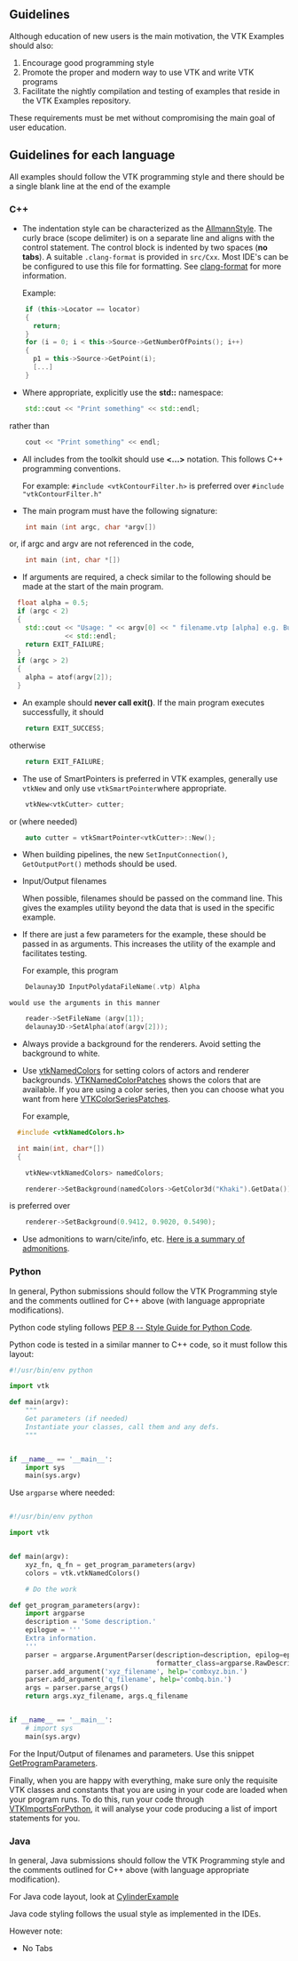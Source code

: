 ## Guidelines

Although education of new users is the main motivation, the VTK Examples should also:

1. Encourage good programming style
2. Promote the proper and modern way to use VTK and write VTK programs
3. Facilitate the nightly compilation and testing of examples that reside in the VTK Examples repository.

These requirements must be met without compromising the main goal of user education.

## Guidelines for each language

All examples should follow the VTK programming style and there should be a single blank line at the end of the example

### C++

* The indentation style can be characterized as the [AllmannStyle](https://en.wikipedia.org/wiki/Indent_style#Allman_style).
The curly brace (scope delimiter) is on a separate line and aligns with the control statement.
The control block is indented by two spaces (**no tabs**).
A suitable `.clang-format` is provided in `src/Cxx`.
Most IDE's can be be configured to use this file for formatting.
See [clang-format](https://clang.llvm.org/docs/ClangFormat.html) for more information.

    Example:

``` c++
    if (this->Locator == locator)
    {
      return;
    }
    for (i = 0; i < this->Source->GetNumberOfPoints(); i++)
    {
      p1 = this->Source->GetPoint(i);
      [...]
    }
```

* Where appropriate, explicitly use the **std::** namespace:

``` c++
    std::cout << "Print something" << std::endl;
```

  rather than

``` c++
    cout << "Print something" << endl;
```

* All includes from the toolkit should use **<...>** notation. This follows C++ programming conventions.

    For example: `#include <vtkContourFilter.h>` is preferred over `#include "vtkContourFilter.h"`

* The main program must have the following signature:

``` c++
    int main (int argc, char *argv[])
```

  or, if argc and argv are not referenced in the code,

``` c++
    int main (int, char *[])
```

* If arguments are required, a check similar to the following should be made at the start of the main program.

``` c++
  float alpha = 0.5;
  if (argc < 2)
  {
    std::cout << "Usage: " << argv[0] << " filename.vtp [alpha] e.g. Bunny.vtp"
              << std::endl;
    return EXIT_FAILURE;
  }
  if (argc > 2)
  {
    alpha = atof(argv[2]);
  }
```

* An example should **never call exit()**. If the main program executes successfully, it should

``` c++
    return EXIT_SUCCESS;
```

  otherwise

``` c++
    return EXIT_FAILURE;
```

* The use of SmartPointers is preferred in VTK examples, generally use `vtkNew` and only use `vtkSmartPointer`where appropriate.

``` c++
    vtkNew<vtkCutter> cutter;
```

  or (where needed)

``` c++
    auto cutter = vtkSmartPointer<vtkCutter>::New();
```

* When building pipelines, the new `SetInputConnection()`, `GetOutputPort()` methods should be used.

* Input/Output filenames

    When possible, filenames should be passed on the command line. This gives the examples utility beyond the data that is used in the specific example.

* If there are just a few parameters for the example, these should be passed in as arguments. This increases the utility of the example and facilitates testing.

    For example, this program

``` c++
    Delaunay3D InputPolydataFileName(.vtp) Alpha
```

    would use the arguments in this manner

``` c++
    reader->SetFileName (argv[1]);
    delaunay3D->SetAlpha(atof(argv[2]));
```

* Always provide a background for the renderers. Avoid setting the background to white.

* Use [vtkNamedColors](https://www.vtk.org/doc/nightly/html/classvtkNamedColors.html) for setting colors of actors and renderer backgrounds.
[VTKNamedColorPatches](https://htmlpreview.github.io/?__WEB_BLOB__/VTKNamedColorPatches.html) shows the colors that are available. If you are using a color series, then you can choose what you want from here [VTKColorSeriesPatches](https://htmlpreview.github.io/?__WEB_BLOB__/VTKColorSeriesPatches.html).

  For example,

``` c++
  #include <vtkNamedColors.h>

  int main(int, char*[])
  {

    vtkNew<vtkNamedColors> namedColors;

    renderer->SetBackground(namedColors->GetColor3d("Khaki").GetData());
```

  is preferred over

``` c++
    renderer->SetBackground(0.9412, 0.9020, 0.5490);
```

* Use admonitions to warn/cite/info, etc. [Here is a summary of admonitions](__WEB_SITE_URL__/Instructions/ForAdministrators/#admonition).

### Python

In general, Python submissions should follow the VTK Programming style and the comments outlined for C++ above (with language appropriate modifications).

Python code styling follows [PEP 8 -- Style Guide for Python Code](https://www.python.org/dev/peps/pep-0008/). 

Python code is tested in a similar manner to C++ code, so it must follow this layout:

``` Python
#!/usr/bin/env python

import vtk

def main(argv):
    """
    Get parameters (if needed)
    Instantiate your classes, call them and any defs.
    """


if __name__ == '__main__':
    import sys
    main(sys.argv)

```

Use `argparse` where needed:

``` Python

#!/usr/bin/env python

import vtk


def main(argv):
    xyz_fn, q_fn = get_program_parameters(argv)
    colors = vtk.vtkNamedColors()

    # Do the work

def get_program_parameters(argv):
    import argparse
    description = 'Some description.'
    epilogue = '''
    Extra information.
    '''
    parser = argparse.ArgumentParser(description=description, epilog=epilogue,
                                     formatter_class=argparse.RawDescriptionHelpFormatter)
    parser.add_argument('xyz_filename', help='combxyz.bin.')
    parser.add_argument('q_filename', help='combq.bin.')
    args = parser.parse_args()
    return args.xyz_filename, args.q_filename


if __name__ == '__main__':
    # import sys
    main(sys.argv)

```

For the Input/Output of filenames and parameters. Use this snippet [GetProgramParameters](__WEB_SITE_URL__/Python/Snippets/GetProgramParameters/).

Finally, when you are happy with everything, make sure only the requisite VTK classes and constants that you are using in your code are loaded when your program runs. To do this, run your code through [VTKImportsForPython](__WEB_SITE_URL__/Python/Utilities/VTKImportsForPython/), it will analyse your code producing a list of import statements for you.

### Java

In general, Java submissions should follow the VTK Programming style and the comments outlined for C++ above (with language appropriate modification).

For Java code layout, look at [CylinderExample](__WEB_SITE_URL__/Java/GeometricObjects/CylinderExample/)

Java code styling follows the usual style as implemented in the IDEs.

However note:

* No Tabs
